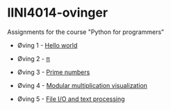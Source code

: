 # IINI4014-ovinger
Assignments for the course "Python for programmers"

* Øving 1 - [Hello world](/oving1)

* Øving 2 - [π](/oving2)

* Øving 3 - [Prime numbers](/oving3)

* Øving 4 - [Modular multiplication visualization](/oving4)

* Øving 5 - [File I/O and text processing](/oving5)
